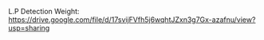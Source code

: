 L.P Detection Weight: https://drive.google.com/file/d/17svijFVfh5j6wqhtJZxn3g7Gx-azafnu/view?usp=sharing
